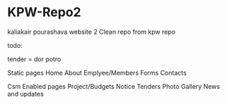 # KPW-Repo2
kaliakair pourashava website 2
Clean repo from kpw repo



todo:
  

  tender = dor potro


Static pages
    Home 
    About
    Emplyee/Members
    Forms
    Contacts

Csm Enabled pages
    Project/Budgets
    Notice
    Tenders
    Photo Gallery
    News and updates
